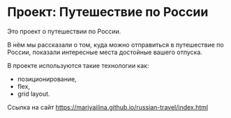 # Проект: Путешествие по России

Это  проект о путешествии по России.

В нём мы рассказали о том, куда можно отправиться в путешествие по России, показали интересные места достойные вашего отпуска. 

В проекте используются такие технологии как:
- позиционирование, 
- flex, 
- grid layout. 
  
Ссылка на сайт 
https://mariyailina.github.io/russian-travel/index.html

